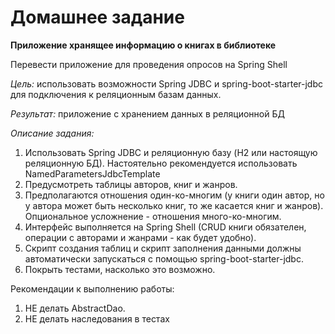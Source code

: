 # Домашнее задание

**Приложение хранящее информацию о книгах в библиотеке**

Перевести приложение для проведения опросов на Spring Shell

_Цель:_ 
использовать возможности Spring JDBC и spring-boot-starter-jdbc для подключения к реляционным базам данных. 

_Результат:_
приложение с хранением данных в реляционной БД

_Описание задания:_
1. Использовать Spring JDBC и реляционную базу (H2 или настоящую реляционную БД). 
Настоятельно рекомендуется использовать NamedParametersJdbcTemplate
2. Предусмотреть таблицы авторов, книг и жанров.
3. Предполагаются отношения один-ко-многим (у книги один автор, но у автора может быть несколько книг, то же касается книг и жанров). 
Опциональное усложнение - отношения много-ко-многим.
4. Интерфейс выполняется на Spring Shell (CRUD книги обязателен, операции с авторами и жанрами - как будет удобно).
5. Скрипт создания таблиц и скрипт заполнения данными должны автоматически запускаться
с помощью spring-boot-starter-jdbc.
6. Покрыть тестами, насколько это возможно.

Рекомендации к выполнению работы:
1. НЕ делать AbstractDao.
2. НЕ делать наследования в тестах
